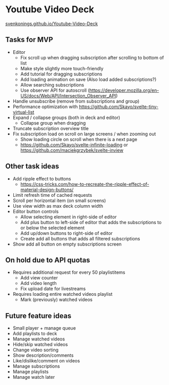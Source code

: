 # Youtube Video Deck
[svenkonings.github.io/Youtube-Video-Deck](https://svenkonings.github.io/Youtube-Video-Deck/)

## Tasks for MVP
- Editor
  - Fix scroll up when dragging subscription after scrolling to bottom of list
  - Make style slightly more touch-friendly
  - Add tutorial for dragging subscriptions
  - Add loading animation on save (Also load added subscriptions?)
  - Allow searching subscriptions
  - Use observer API for autoscroll (https://developer.mozilla.org/en-US/docs/Web/API/Intersection_Observer_API)
- Handle unsubscribe (remove from subscriptions and group)
- Performance optimization with https://github.com/Skayo/svelte-tiny-virtual-list
- Expand / collapse groups (both in deck and editor)
  - Collapse group when dragging
- Truncate subscription overview title
- Fix subscription load on scroll on large screens / when zooming out
  - Show loading circle on scroll when there is a next page
  - https://github.com/Skayo/svelte-infinite-loading or https://github.com/maciekgrzybek/svelte-inview

## Other task ideas
- Add ripple effect to buttons
  - https://css-tricks.com/how-to-recreate-the-ripple-effect-of-material-design-buttons/
- Limit refresh time of cached requests
- Scroll per horizontal item (on small screens)
- Use view width as max deck column width
- Editor button controls
  - Allow selecting element in right-side of editor
  - Add plus button to left-side of editor that adds the subscriptions to or below the selected element
  - Add up/down buttons to right-side of editor
  - Create add all buttons that adds all filtered subscriptions
- Show add all button on empty subscriptions screen

## On hold due to API quotas
- Requires additional request for every 50 playlistitems
  - Add view counter
  - Add video length
  - Fix upload date for livestreams
- Requires loading entire watched videos playlist
  - Mark (previously) watched videos

## Future feature ideas
- Small player + manage queue
- Add playlists to deck
- Manage watched videos
- Hide/skip watched videos
- Change video sorting
- Show description/comments
- Like/dislike/comment on videos
- Manage subscriptions
- Manage playlists
- Manage watch later
